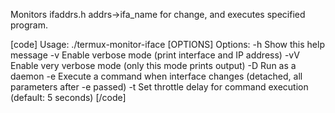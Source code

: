 Monitors ifaddrs.h addrs->ifa_name for change, and executes specified program.

[code]
Usage: ./termux-monitor-iface [OPTIONS]
Options:
  -h            Show this help message
  -v            Enable verbose mode (print interface and IP address)
  -vV           Enable very verbose mode (only this mode prints output)
  -D            Run as a daemon
  -e <command>  Execute a command when interface changes (detached, all parameters after -e passed)
  -t <seconds>  Set throttle delay for command execution (default: 5 seconds)
[/code]
